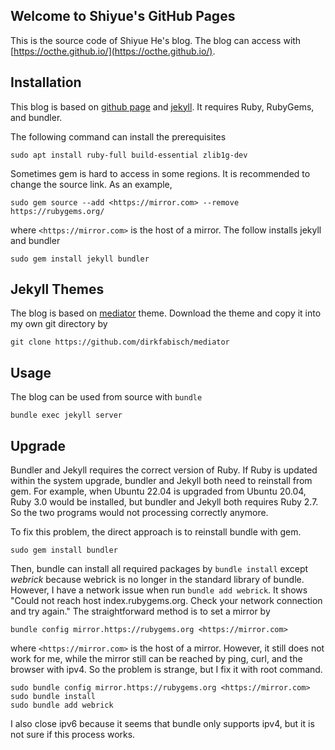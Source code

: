 ## Welcome to Shiyue's GitHub Pages

This is the source code of Shiyue He's blog.
The blog can access with [https://octhe.github.io/](https://octhe.github.io/).

## Installation

This blog is based on [github page](https://pages.github.com/) and [jekyll](https://jekyllrb.com/).
It requires Ruby, RubyGems, and bundler.

The following command can install the prerequisites

    sudo apt install ruby-full build-essential zlib1g-dev

Sometimes gem is hard to access in some regions.
It is recommended to change the source link.
As an example, 

    sudo gem source --add <https://mirror.com> --remove https://rubygems.org/

where `<https://mirror.com>` is the host of a mirror.
The follow installs jekyll and bundler

    sudo gem install jekyll bundler

## Jekyll Themes

The blog is based on [mediator](https://jekyllthemes.io/theme/mediator) theme.
Download the theme and copy it into my own git directory by

    git clone https://github.com/dirkfabisch/mediator

## Usage

The blog can be used from source with `bundle`

    bundle exec jekyll server

## Upgrade

Bundler and Jekyll requires the correct version of Ruby.
If Ruby is updated within the system upgrade, bundler and Jekyll both need to reinstall from gem.
For example, when Ubuntu 22.04 is upgraded from Ubuntu 20.04, Ruby 3.0 would be installed, but bundler and Jekyll both requires Ruby 2.7.
So the two programs would not processing correctly anymore.

To fix this problem, the direct approach is to reinstall bundle with gem.

    sudo gem install bundler

Then, bundle can install all required packages by `bundle install` except *webrick* because webrick is no longer in the standard library of bundle.
However, I have a network issue when run `bundle add webrick`.
It shows "Could not reach host index.rubygems.org. Check your network connection and try again."
The straightforward method is to set a mirror by

    bundle config mirror.https://rubygems.org <https://mirror.com>

where `<https://mirror.com>` is the host of a mirror.
However, it still does not work for me, while the mirror still can be reached by ping, curl, and the browser with ipv4.
So the problem is strange, but I fix it with root command.

    sudo bundle config mirror.https://rubygems.org <https://mirror.com>
    sudo bundle install
    sudo bundle add webrick

I also close ipv6 because it seems that bundle only supports ipv4, but it is not sure if this process works.
